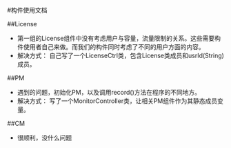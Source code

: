 #构件使用文档

##License

+ 第一组的License组件中没有考虑用户与容量，流量限制的关系。这些需要构件使用者自己来做。而我们的构件同时考虑了不同的用户方面的内容。
+ 解决方式： 自己写了一个LicenseCtrl类，包含License类成员和usrId(String) 成员。

##PM

+ 遇到的问题，初始化PM，以及调用record()方法在程序的不同地方。
+ 解决方式： 写了一个MonitorController类，让相关PM组件作为其静态成员变量。

##CM

+ 很顺利，没什么问题
